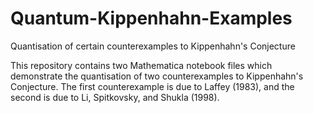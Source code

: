 # Quantum-Kippenhahn-Examples
Quantisation of certain counterexamples to Kippenhahn's Conjecture

This repository contains two Mathematica notebook files which demonstrate the quantisation of two counterexamples to Kippenhahn's Conjecture. The first counterexample is due to Laffey (1983), and the second is due to Li, Spitkovsky, and Shukla (1998).
